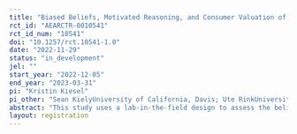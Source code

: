 ```yaml
---
title: "Biased Beliefs, Motivated Reasoning, and Consumer Valuation of Vegetable Labels in Vietnam"
rct_id: "AEARCTR-0010541"
rct_id_num: "10541"
doi: "10.1257/rct.10541-1.0"
date: "2022-11-29"
status: "in_development"
jel: ""
start_year: "2022-12-05"
end_year: "2023-03-31"
pi: "Kristin Kiesel"
pi_other: "Sean KielyUniversity of California, Davis; Ute RinkUniversity of Goettingen, Germany ; Ha Thi Vo MaiHue University, Vietnam"
abstract: "This study uses a lab-in-the-field design to assess the belief updating process for consumers when presented with varying labeling schemes that communicate food safety information in retail markets for vegetables. Vietnam offers a unique setting to evaluate how individuals update beliefs over time through consumer internalization of labeling information for several reasons. First, consumers may have had emotionally intense prior experiences that make them more likely to form biased beliefs about the overall quality of vegetables in retail markets. They might have become ill from consuming vegetables with high levels of pesticide residue or vegetables that were otherwise contaminated. Households exposed to herbicides and defoliants during the Vietnam War might also be particularly concerned about pesticide use and have biased perceptions of food safety quality in retail markets. Second, relatively few labels currently exist to signal credence qualities in Vietnam’s retail market. Three labeling schemes are of interest to this study: 1) no labels are available to signal differences in quality or food safety, 2) vegetables are differentiated by a ‘pesticide-free’ voluntary private label, and 3) vegetables are differentiated by the VietGAP certified label."
layout: registration
---
```


